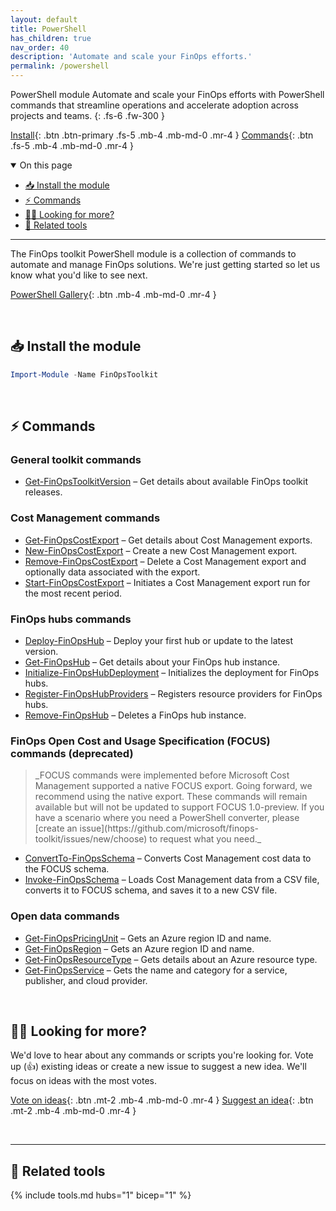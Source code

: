 ```yaml
---
layout: default
title: PowerShell
has_children: true
nav_order: 40
description: 'Automate and scale your FinOps efforts.'
permalink: /powershell
---
```


<span class="fs-9 d-block mb-4">PowerShell module</span>
Automate and scale your FinOps efforts with PowerShell commands that streamline operations and accelerate adoption across projects and teams.
{: .fs-6 .fw-300 }

[Install](#-install-the-module){: .btn .btn-primary .fs-5 .mb-4 .mb-md-0 .mr-4 }
[Commands](#-commands){: .btn .fs-5 .mb-4 .mb-md-0 .mr-4 }

<details open markdown="1">
   <summary class="fs-2 text-uppercase">On this page</summary>

- [📥 Install the module](#-install-the-module)
- [⚡ Commands](#-commands)
- [🙋‍♀️ Looking for more?](#️-looking-for-more)
- [🧰 Related tools](#-related-tools)

</details>

---

The FinOps toolkit PowerShell module is a collection of commands to automate and manage FinOps solutions. We're just getting started so let us know what you'd like to see next.

[PowerShell Gallery](https://www.powershellgallery.com/packages/FinOpsToolkit){: .btn .mb-4 .mb-md-0 .mr-4 }

<br>

## 📥 Install the module

```powershell
Import-Module -Name FinOpsToolkit
```

<br>

## ⚡ Commands

### General toolkit commands

- [Get-FinOpsToolkitVersion](toolkit/Get-FinOpsToolkitVersion.md) – Get details about available FinOps toolkit releases.

### Cost Management commands

- [Get-FinOpsCostExport](cost/Get-FinOpsCostExport.md) – Get details about Cost Management exports.
- [New-FinOpsCostExport](cost/New-FinOpsCostExport.md) – Create a new Cost Management export.
- [Remove-FinOpsCostExport](cost/Remove-FinOpsCostExport.md) – Delete a Cost Management export and optionally data associated with the export.
- [Start-FinOpsCostExport](cost/Start-FinOpsCostExport.md) – Initiates a Cost Management export run for the most recent period.

### FinOps hubs commands

- [Deploy-FinOpsHub](hubs/Deploy-FinOpsHub.md) – Deploy your first hub or update to the latest version.
- [Get-FinOpsHub](hubs/Get-FinOpsHub.md) – Get details about your FinOps hub instance.
- [Initialize-FinOpsHubDeployment](hubs/Initialize-FinOpsHubDeployment.md) – Initializes the deployment for FinOps hubs.
- [Register-FinOpsHubProviders](hubs/Register-FinOpsHubProviders.md) – Registers resource providers for FinOps hubs.
- [Remove-FinOpsHub](hubs/Remove-FinOpsHub.md) – Deletes a FinOps hub instance.

### FinOps Open Cost and Usage Specification (FOCUS) commands (deprecated)

<blockquote class="warning" markdown="1">
  _FOCUS commands were implemented before Microsoft Cost Management supported a native FOCUS export. Going forward, we recommend using the native export. These commands will remain available but will not be updated to support FOCUS 1.0-preview. If you have a scenario where you need a PowerShell converter, please [create an issue](https://github.com/microsoft/finops-toolkit/issues/new/choose) to request what you need._
</blockquote>

- [ConvertTo-FinOpsSchema](focus/ConvertTo-FinOpsSchema.md) – Converts Cost Management cost data to the FOCUS schema.
- [Invoke-FinOpsSchema](focus/Invoke-FinOpsSchemaTransform.md) – Loads Cost Management data from a CSV file, converts it to FOCUS schema, and saves it to a new CSV file.

### Open data commands

- [Get-FinOpsPricingUnit](data/Get-FinOpsPricingUnit.md) – Gets an Azure region ID and name.
- [Get-FinOpsRegion](data/Get-FinOpsRegion.md) – Gets an Azure region ID and name.
- [Get-FinOpsResourceType](data/Get-FinOpsResourceType.md) – Gets details about an Azure resource type.
- [Get-FinOpsService](data/Get-FinOpsService.md) – Gets the name and category for a service, publisher, and cloud provider.

<br>

## 🙋‍♀️ Looking for more?

We'd love to hear about any commands or scripts you're looking for. Vote up (👍) existing ideas or create a new issue to suggest a new idea. We'll focus on ideas with the most votes.

[Vote on ideas](https://github.com/microsoft/finops-toolkit/issues?q=is%3Aissue+is%3Aopen+label%3A%22Area%3A+PowerShell%22+sort%3Areactions-%2B1-desc){: .btn .mt-2 .mb-4 .mb-md-0 .mr-4 }
[Suggest an idea](https://github.com/microsoft/finops-toolkit/issues/new/choose){: .btn .mt-2 .mb-4 .mb-md-0 .mr-4 }

<br>

---

## 🧰 Related tools

{% include tools.md hubs="1" bicep="1" %}

<br>

